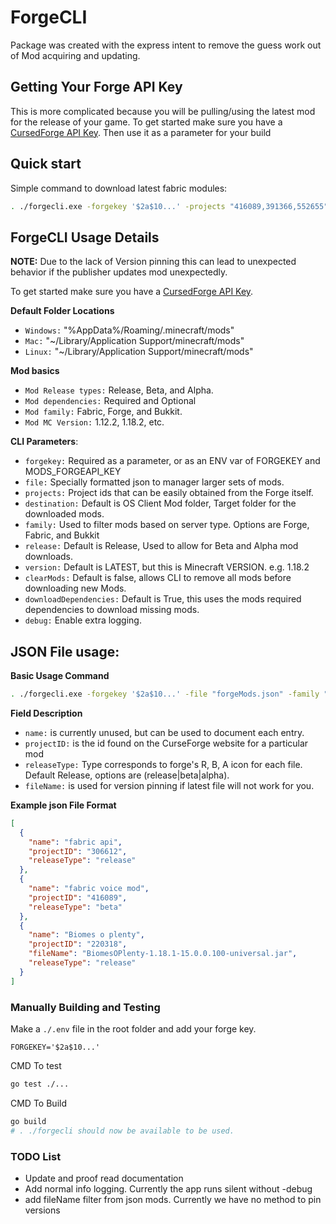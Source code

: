 # ForgeCLI

Package was created with the express intent to remove the guess work out of Mod acquiring and updating.

## Getting Your Forge API Key

This is more complicated because you will be pulling/using the latest mod for the release of your game. To get started make sure you have a [CursedForge API Key](https://docs.curseforge.com/#getting-started). Then use it as a parameter for your build

## Quick start

Simple command to download latest fabric modules:

```bash
. ./forgecli.exe -forgekey '$2a$10...' -projects "416089,391366,552655" -family "fabric" -debug
```

## ForgeCLI Usage Details

**NOTE:** Due to the lack of Version pinning this can lead to unexpected behavior if the publisher updates mod unexpectedly.

To get started make sure you have a [CursedForge API Key](https://docs.curseforge.com/#getting-started).

**Default Folder Locations**

- `Windows:` "%AppData%/Roaming/.minecraft/mods"
- `Mac:` "~/Library/Application Support/minecraft/mods"
- `Linux:` "~/Library/Application Support/minecraft/mods"

**Mod basics**

- `Mod Release types:` Release, Beta, and Alpha.
- `Mod dependencies:` Required and Optional
- `Mod family:` Fabric, Forge, and Bukkit.
- `Mod MC Version:` 1.12.2, 1.18.2, etc.

**CLI Parameters**:

- `forgekey:` Required as a parameter, or as an ENV var of FORGEKEY and MODS_FORGEAPI_KEY
- `file:` Specially formatted json to manager larger sets of mods.
- `projects:` Project ids that can be easily obtained from the Forge itself.
- `destination:` Default is OS Client Mod folder, Target folder for the downloaded mods.
- `family:` Used to filter mods based on server type. Options are Forge, Fabric, and Bukkit
- `release:` Default is Release, Used to allow for Beta and Alpha mod downloads.
- `version:` Default is LATEST, but this is Minecraft VERSION. e.g. 1.18.2
- `clearMods:` Default is false, allows CLI to remove all mods before downloading new Mods.
- `downloadDependencies:` Default is True, this uses the mods required dependencies to download missing mods.
- `debug:` Enable extra logging.

## JSON File usage:

**Basic Usage Command**

```bash
. ./forgecli.exe -forgekey '$2a$10...' -file "forgeMods.json" -family "fabric" -debug
```

**Field Description**


- `name:` is currently unused, but can be used to document each entry.
- `projectID:` is the id found on the CurseForge website for a particular mod
- `releaseType:` Type corresponds to forge's R, B, A icon for each file. Default Release, options are (release|beta|alpha).
- `fileName:` is used for version pinning if latest file will not work for you.

**Example json File Format**

```json
[
  {
    "name": "fabric api",
    "projectID": "306612",
    "releaseType": "release"
  },
  {
    "name": "fabric voice mod",
    "projectID": "416089",
    "releaseType": "beta"
  },
  {
    "name": "Biomes o plenty",
    "projectID": "220318",
    "fileName": "BiomesOPlenty-1.18.1-15.0.0.100-universal.jar",
    "releaseType": "release"
  }
]
```

### Manually Building and Testing

Make a `./.env` file in the root folder and add your forge key.

```text
FORGEKEY='$2a$10...'
```

CMD To test

```bash
go test ./...
```

CMD To Build

```bash
go build
# . ./forgecli should now be available to be used.
```

### TODO List

- Update and proof read documentation
- Add normal info logging. Currently the app runs silent without -debug
- add fileName filter from json mods. Currently we have no method to pin versions
